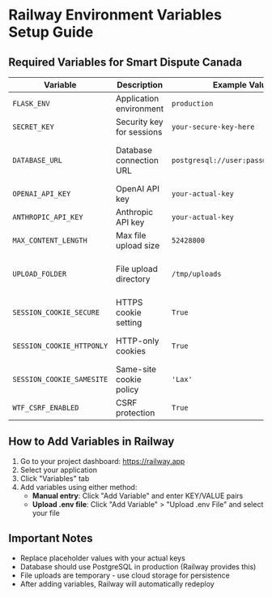 # Railway Environment Variables Setup Guide

## Required Variables for Smart Dispute Canada
| Variable | Description | Example Value | Notes |
|----------|-------------|---------------|-------|
| `FLASK_ENV` | Application environment | `production` | |
| `SECRET_KEY` | Security key for sessions | `your-secure-key-here` | **Must be changed** |
| `DATABASE_URL` | Database connection URL | `postgresql://user:pass@host/dbname` | Use Railway's PostgreSQL service |
| `OPENAI_API_KEY` | OpenAI API key | `your-actual-key` | Get from [OpenAI](https://platform.openai.com) |
| `ANTHROPIC_API_KEY` | Anthropic API key | `your-actual-key` | Get from [Anthropic](https://www.anthropic.com) |
| `MAX_CONTENT_LENGTH` | Max file upload size | `52428800` | 50MB limit |
| `UPLOAD_FOLDER` | File upload directory | `/tmp/uploads` | Use `/tmp` for ephemeral storage |
| `SESSION_COOKIE_SECURE` | HTTPS cookie setting | `True` | Always enable in production |
| `SESSION_COOKIE_HTTPONLY` | HTTP-only cookies | `True` | Security best practice |
| `SESSION_COOKIE_SAMESITE` | Same-site cookie policy | `'Lax'` | Prevents CSRF attacks |
| `WTF_CSRF_ENABLED` | CSRF protection | `True` | Form security |

## How to Add Variables in Railway
1. Go to your project dashboard: https://railway.app
2. Select your application
3. Click "Variables" tab
4. Add variables using either method:
   - **Manual entry**: Click "Add Variable" and enter KEY/VALUE pairs
   - **Upload .env file**: Click "Add Variable" > "Upload .env File" and select your file

## Important Notes
- Replace placeholder values with your actual keys
- Database should use PostgreSQL in production (Railway provides this)
- File uploads are temporary - use cloud storage for persistence
- After adding variables, Railway will automatically redeploy